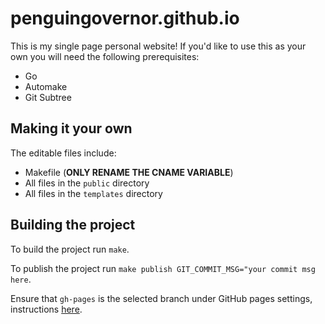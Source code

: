# penguingovernor.github.io

This is my single page personal website!
If you'd like to use this as your own you will need the following prerequisites:

- Go
- Automake
- Git Subtree

## Making it your own

The editable files include:

- Makefile (**ONLY RENAME THE CNAME VARIABLE**)
- All files in the `public` directory
- All files in the `templates` directory

## Building the project

To build the project run `make`.

To publish the project run `make publish GIT_COMMIT_MSG="your commit msg here`.

Ensure that `gh-pages` is the selected branch under GitHub pages settings, instructions [here](https://docs.github.com/en/free-pro-team@latest/github/working-with-github-pages/configuring-a-publishing-source-for-your-github-pages-site).
